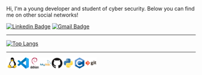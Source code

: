 Hi, I'm a young developer and student of cyber security. Below you can find me on other social networks!

[![Linkedin Badge](https://img.shields.io/badge/-LinkedIn-blue?style=flat-square&logo=Linkedin&logoColor=white&link=https://www.linkedin.com/in/guilherme-n%C3%B3brega-40ab4a23b/)](https://www.linkedin.com/in/guilherme-n%C3%B3brega-40ab4a23b)
[![Gmail Badge](https://img.shields.io/badge/-Gmail-c14438?style=flat-square&logo=Gmail&logoColor=white&link=mailto:dantasguilherme434@gmail.com)](mailto:dantasguilherme434@gmail.com)
<hr>

[![Top Langs](https://github-readme-stats.vercel.app/api/top-langs/?username=GuilhermeNobrega&layout=compact)](https://github.com/GuilhermeNobrega/GuilhermeNobrega/edit/main/README.md)
<hr>

<img align="left" src="https://github.com/devicons/devicon/blob/master/icons/linux/linux-original.svg" width="30" />
<img align="left" src="https://github.com/devicons/devicon/blob/master/icons/vscode/vscode-original.svg" width="30" />
<img align="left" src="https://github.com/devicons/devicon/blob/master/icons/debian/debian-original-wordmark.svg" width="30" />
<img align="left" src="https://github.com/devicons/devicon/blob/master/icons/mysql/mysql-original-wordmark.svg" width="30" />
<img align="left" src="https://github.com/devicons/devicon/blob/master/icons/github/github-original.svg" width="30" />
<img align="left" src="https://github.com/devicons/devicon/blob/master/icons/python/python-original.svg" width="30" />
<img align="left" src="https://github.com/devicons/devicon/blob/master/icons/c/c-original.svg" width="30" />
<img align="left" src="https://github.com/devicons/devicon/blob/master/icons/git/git-original-wordmark.svg" width="30" />

